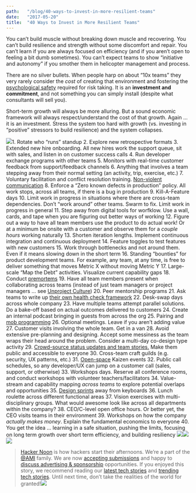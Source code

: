 ```yaml
---
path:	"/blog/40-ways-to-invest-in-more-resilient-teams"
date:	"2017-05-20"
title:	"40 Ways to Invest in More Resilient Teams"
---
```


You can’t build muscle without breaking down muscle and recovering. You can’t build resilience and strength without some discomfort and repair. You can’t learn if you are always focused on efficiency (and if you aren’t open to feeling a bit dumb sometimes). You can’t expect teams to show “initiative and autonomy” if you smother them in helicopter management and process.

There are no silver bullets. When people harp on about “10x teams” they very rarely consider the *cost* of creating that environment and fostering the [psychological safety](https://www.nytimes.com/2016/02/28/magazine/what-google-learned-from-its-quest-to-build-the-perfect-team.html?_r=0) required for risk taking. It is an **investment and commitment**, and not something you can simply install (despite what consultants will sell you).

Short-term growth will always be more alluring. But a sound economic framework will always respect/understand the cost of that growth. Again … it is an investment. Stress the system too hard with growth (vs. investing in “positive” stressors to build resilience) and the system collapses.

![](/images/1*oUg8EcVu4LsIrtaqVo3yjA.png)1. Rotate who “runs” standup
2. Explore new retrospective formats
3. Extended new hire onboarding. All new hires work the support queue, sit with sales, and listen in on customer success calls
4. Run developer exchange programs with other teams
5. Monitors with real-time customer feedback from support/feedback channels
6. Anything that involves a team stepping away from their normal setting (an activity, trip, exercise, etc.)
7. Voluntary facilitation and conflict resolution training. [Non-violent communication](https://www.cnvc.org/)
8. Enforce a “Zero known defects in production” policy. All work stops, across all teams, if there is a bug in production
9. Kill-A-Feature days
10. Limit work in progress in situations where there are cross-team dependencies. Don’t “work around” other teams. Swarm to fix. Limit work in progress in general
11. Step away from digital tools for worfklow. Use a wall, cards, and tape when you are figuring out better ways of working
12. Figure out a way to have all team members use the product to do actual work! Or at a minimum be onsite with a customer and observe them for a *couple hours* working naturally
13. Shorten iteration lengths. Implement continuous integration and continuous deployment
14. Feature toggles to test features with new customers
15. Work through bottlenecks and not around them. Even if it means slowing down in the short term
16. Standing “bounties” for product development teams. For example, any team, at any time, is free to deliver something that moves Metric X without moving Metric Y
17. Large-scale “Map the Debt” activities. Visualize current capability gaps
18. Conduct [premortems](https://hbr.org/2007/09/performing-a-project-premortem)
19. Have all team members present when collaborating across teams (instead of just team managers or project managers … see [Unproject Culture](https://www.google.com/url?sa=t&rct=j&q=&esrc=s&source=web&cd=1&ved=0ahUKEwiv06rYp__TAhVJwWMKHVKzBuEQFggnMAA&url=http%3A%2F%2Fblog.crisp.se%2Fwp-content%2Fuploads%2F2014%2F03%2Funproject.pdf&usg=AFQjCNE5gsI2maM8S9gEWaiPRUcDEXmapw&sig2=eiC_Fo3UN5Ww4ndRwHMCEQ))
20. Peer mentorship programs
21. Ask teams to write up [their own health check framework](https://hackernoon.com/product-development-team-self-assessment-c3707f065069)
22. Desk-swap days across whole company
23. Have multiple teams attempt parallel solutions. Do a bake-off based on actual outcomes delivered to customers
24. Create an internal podcast bringing in guests from across the org
25. Pairing and [mob programming](https://en.wikipedia.org/wiki/Mob_programming)
26. Optional meetings. Leave if you aren’t adding value
27. Customer visits involving the whole team. Get in a van
28. Avoid extensive pre-planning and designing. Accept some messiness as the team wraps their head around the problem. Consider a multi-day co-design type activity
29. [Crowd-source status updates and team stories.](https://medium.com/@johnpcutler/case-study-from-the-front-lines-43513ccf8fb2) Make them public and accessible to everyone
30. Cross-team craft guilds (e.g. security, UX patterns, etc.)
31. [Open-space](https://en.wikipedia.org/wiki/Open_Space_Technology) Kaizen events
32. Public call schedules, so any developer/UX can jump on a customer call (sales, support, or otherwise)
33. Workshops days. Reserve all conference rooms, and conduct workshops with volunteer teachers/facilitators
34. Value-stream and capability mapping *across teams* to explore potential overlaps and opportunities
35. [Design sprints](http://www.thesprintbook.com/) away from keyboards
36. Lunch roulette across different functional areas
37. Vision exercises with multi-disciplinary groups. What would awesome look like across all departments within the company?
38. CEO/C-level open office hours. Or better yet, the CEO visits teams in their environment
39. Workshops on how the company *actually makes money*. Explain the fundamental economics to everyone
40. You get the idea … learning in a safe situation, pushing the limits, focusing on long term growth over short term efficiency, and building resiliency
[![](/images/1*0hqOaABQ7XGPT-OYNgiUBg.png)](http://bit.ly/HackernoonFB)[![](/images/1*Vgw1jkA6hgnvwzTsfMlnpg.png)](https://goo.gl/k7XYbx)[![](/images/1*gKBpq1ruUi0FVK2UM_I4tQ.png)](https://goo.gl/4ofytp)
> [Hacker Noon](http://bit.ly/Hackernoon) is how hackers start their afternoons. We’re a part of the [@AMI](http://bit.ly/atAMIatAMI) family. We are now [accepting submissions](http://bit.ly/hackernoonsubmission) and happy to [discuss advertising & sponsorship](mailto:partners@amipublications.com) opportunities.
> If you enjoyed this story, we recommend reading our [latest tech stories](http://bit.ly/hackernoonlatestt) and [trending tech stories](https://hackernoon.com/trending). Until next time, don’t take the realities of the world for granted!![](/images/1*35tCjoPcvq6LbB3I6Wegqw.jpeg)